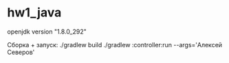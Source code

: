 # hw1_java

openjdk version "1.8.0_292"

Сборка + запуск:
./gradlew build
./gradlew :controller:run --args='Алексей Северов'
